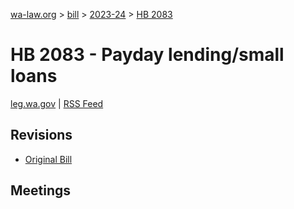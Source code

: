 [wa-law.org](/) > [bill](/bill/) > [2023-24](/bill/2023-24/) > [HB 2083](/bill/2023-24/hb/2083/)

# HB 2083 - Payday lending/small loans
[leg.wa.gov](https://app.leg.wa.gov/billsummary?BillNumber=2083&Year=2023&Initiative=false) | [RSS Feed](./rss.xml)

## Revisions
* [Original Bill](1/)

## Meetings